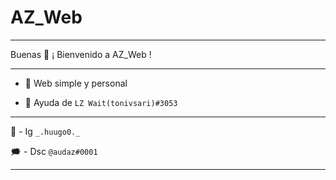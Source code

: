 # AZ_Web


-------------------------------------------------


Buenas 👋 ¡ Bienvenido a AZ_Web !


-------------------------------------------------


- 💙 Web simple y personal


- 🌌 Ayuda de `LZ Wait(tonivsari)#3053`


-------------------------------------------------


📸 - Ig `_.huugo0._`


🗯 - Dsc `@audaz#0001`


-------------------------------------------------
